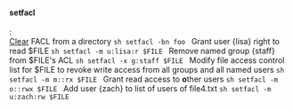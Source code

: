 #### setfacl
:   
    [Clear](https://unix.stackexchange.com/questions/339765/how-to-remove-acl-from-a-directory-and-back-to-usual-access-control) FACL from a directory
    ```sh
    setfacl -bn foo
    ```
    Grant user {lisa} right to read $FILE
    ```sh
    setfacl -m u:lisa:r $FILE
    ```
    Remove named group {staff} from $FILE's ACL
    ```sh
    setfacl -x g:staff $FILE
    ```
    Modify file access control list for $FILE to revoke write access from all groups and all named users
    ```sh
    setfacl -m m::rx $FILE
    ```
    Grant read access to **o**ther users
    ```sh
    setfacl -m o::rwx $FILE
    ```
    Add user {zach} to list of users of file4.txt
    ```sh
    setfacl -m u:zach:rw $FILE
    ```
